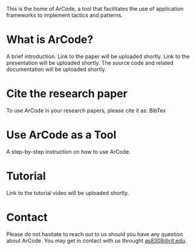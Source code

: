 This is the home of ArCode, a tool that facilitates the use of application frameworks to implement tactics and patterns. 

# What is ArCode?
A brief introduction.
Link to the paper will be uploaded shortly.
Link to the presentation will be uploaded shortly.
The source code and related documentation will be uploaded shortly.

# Cite the research paper
To use ArCode in your research papers, please cite it as: BibTex

# Use ArCode as a Tool
A step-by-step instruction on how to use ArCode.

# Tutorial
Link to the tutorial video will be uploaded shortly.

# Contact
Please do not hasitate to reach out to us should you have any question about ArCode. You may get in contact with us throught as8308@rit.edu.

